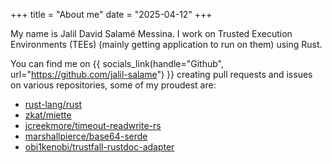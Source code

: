 +++
title = "About me"
date = "2025-04-12"
+++

My name is Jalil David Salamé Messina. I work on Trusted Execution Environments
(TEEs) (mainly getting application to run on them) using Rust.

You can find me on {{ socials_link(handle="Github", url="https://github.com/jalil-salame") }}
creating pull requests and issues on various repositories, some of my proudest
are:

- [rust-lang/rust]
- [zkat/miette]
- [jcreekmore/timeout-readwrite-rs]
- [marshallpierce/base64-serde]
- [obi1kenobi/trustfall-rustdoc-adapter]

[rust-lang/rust]: <https://github.com/rust-lang/rust/pull/127534>
[zkat/miette]: <https://github.com/zkat/miette/pull/409>
[jcreekmore/timeout-readwrite-rs]: <https://github.com/jcreekmore/timeout-readwrite-rs/pull/20>
[marshallpierce/base64-serde]: <https://github.com/marshallpierce/base64-serde/pull/27>
[obi1kenobi/trustfall-rustdoc-adapter]: <https://github.com/obi1kenobi/trustfall-rustdoc-adapter/pull/418>

